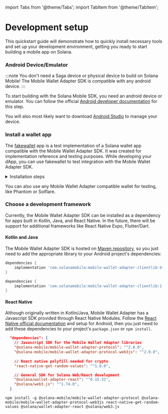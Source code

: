import Tabs from '@theme/Tabs';
import TabItem from '@theme/TabItem';

# Development setup

This quickstart guide will demonstrate how to quickly install necessary tools and set up your development environment, getting you ready to start
building a mobile app on Solana. 

### Android Device/Emulator

:::note
You don't need a Saga device or physical device to build on Solana Mobile! The Mobile Wallet Adapter SDK is compatible with any android device.
:::

To start building with the Solana Mobile SDK, you need an android device or emulator. You can follow the official [Android developer documentation](https://developer.android.com/studio/run/emulator)
for this step.

You will also most likely want to download [Android Studio](https://developer.android.com/studio) to manage your device.

### Install a wallet app

The [fakewallet](https://github.com/solana-mobile/mobile-wallet-adapter/tree/main/android/fakewallet) app is a test implementation of a Solana wallet app compatible with 
the Mobile Wallet Adapter SDK. It was created for implementation reference and testing purposes. While developing your dApp, you can use fakewallet to test integration with the Mobile Wallet Adapter SDK.

<details>
<summary>Installation steps</summary>

1. Clone the Mobile Wallet Adapter repo, containing the fakewallet app from the [github repository](https://github.com/solana-mobile/mobile-wallet-adapter)

```
git clone https://github.com/solana-mobile/mobile-wallet-adapter.git
```

2. In Android Studio, `Open project > Navigate to the cloned directory > Select mobile-wallet-adapter/android/build.gradle`

3. After Android Studio finishes loading the project, select `fakewallet` in the build/run configuration dropdown in the top right

4. Make sure you have your created Android emulator or connected your physical device. If not, you can follow setup instructions from the previous section.

5. You should now be able to see the fakewallet app on your Android device.

6. Now you can use the Mobile Wallet Adapter SDK to connect your dApp to the fakewallet app and test your integration.

</details>

You can also use any Mobile Wallet Adapter compatible wallet for testing, like Phantom or Solflare.

### Choose a development framework

Currently, the Mobile Wallet Adapter SDK can be installed as a dependency for apps built in Kotlin, Java, and React Native. In the future, there will be support for additional frameworks like React Native Expo, Flutter/Dart.

#### Kotlin and Java
The Mobile Wallet Adapter SDK is hosted on [Maven repository](https://mvnrepository.com/artifact/com.solanamobile/mobile-wallet-adapter-clientlib), so you just need to add the appropriate library to your Android project's dependencies:

<Tabs>
<TabItem value="kotlin" label="Kotlin">

```groovy
dependencies {
    implementation 'com.solanamobile:mobile-wallet-adapter-clientlib-ktx:1.0.5'
}
```

</TabItem>
<TabItem value="wallets" label="Java">


```groovy
dependencies {
    implementation 'com.solanamobile:mobile-wallet-adapter-clientlib:1.0.5'
}
```

</TabItem>
</Tabs>

#### React Native
Although originally written in Kotlin/Java, Mobile Wallet Adapter has a Javascript SDK provided through React Native Modules. Follow the [React Native official documentation](https://reactnative.dev/docs/environment-setup) and setup for Android, then you just need to add these dependencies
to your project's `package.json` or `npm install`.

<Tabs>
<TabItem value="package.json" label="package.json">

```json
  "dependencies": {
    // Javascript SDK for the Mobile Wallet Adapter libraries
    "@solana-mobile/mobile-wallet-adapter-protocol": "^2.0.0",
    "@solana-mobile/mobile-wallet-adapter-protocol-web3js": "^2.0.0",
    
    // React native polyfill needed for crypto
    "react-native-get-random-values": "^1.8.0", 

    // General SDK for Solana Web/React development
    "@solana/wallet-adapter-react": "^0.15.32",
    "@solana/web3.js": "^1.74.0",
  }
```

</TabItem>
<TabItem value="npm" label="npm">


```
npm install -g @solana-mobile/mobile-wallet-adapter-protocol @solana-mobile/mobile-wallet-adapter-protocol-web3js react-native-get-random-values @solana/wallet-adapter-react @solana/web3.js
```

</TabItem>
</Tabs>


